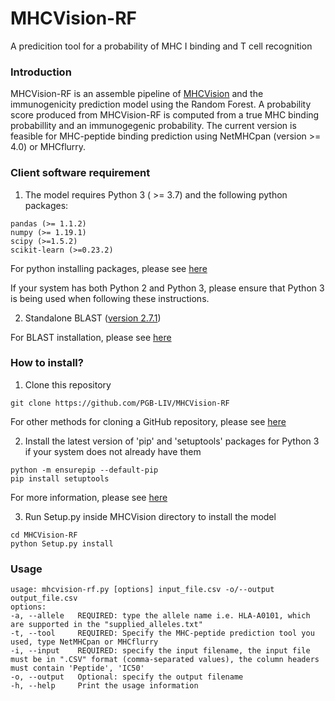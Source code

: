 # MHCVision-RF
A predicition tool for a probability of MHC I binding and T cell recognition
### **Introduction**
MHCVision-RF is an assemble pipeline of [MHCVision](https://github.com/PGB-LIV/MHCVision) and the immunogenicity prediction model using the Random Forest. A probability score produced from MHCVision-RF is computed from a true MHC binding probabillity and an immunogegenic probability. The current version is feasible for MHC-peptide binding prediction using NetMHCpan (version >= 4.0) or MHCflurry. 
### **Client software requirement**
1. The model requires Python 3 ( >= 3.7) and the following python packages:
```
pandas (>= 1.1.2)
numpy (>= 1.19.1)
scipy (>=1.5.2)
scikit-learn (>=0.23.2)
```
 For python installing packages, please see [here](https://packaging.python.org/tutorials/installing-packages/#use-pip-for-installing)

 If your system has both Python 2 and Python 3, please ensure that Python 3 is being used when following these instructions.

2. Standalone BLAST ([version 2.7.1](https://ftp.ncbi.nlm.nih.gov/blast/executables/blast+/2.7.1/)) 

 For BLAST installation, please see [here](https://www.ncbi.nlm.nih.gov/books/NBK279690/)
 ### **How to install?**
 1. Clone this repository
```
git clone https://github.com/PGB-LIV/MHCVision-RF
```
For other methods for cloning a GitHub repository, please see  [here](https://help.github.com/articles/cloning-a-repository/)

2. Install the latest version of 'pip' and 'setuptools' packages for Python 3 if your system does not already have them
```
python -m ensurepip --default-pip
pip install setuptools
```
For more information, please see [here](https://packaging.python.org/tutorials/installing-packages/#install-pip-setuptools-and-wheel)

3.  Run Setup.py inside MHCVision directory to install the model
```
cd MHCVision-RF
python Setup.py install
```
### **Usage**
```
usage: mhcvision-rf.py [options] input_file.csv -o/--output output_file.csv
options:
-a, --allele   REQUIRED: type the allele name i.e. HLA-A0101, which are supported in the "supplied_alleles.txt"
-t, --tool     REQUIRED: Specify the MHC-peptide prediction tool you used, type NetMHCpan or MHCflurry
-i, --input    REQUIRED: specify the input filename, the input file must be in ".CSV" format (comma-separated values), the column headers must contain 'Peptide', 'IC50'
-o, --output   Optional: specify the output filename 
-h, --help     Print the usage information
```
